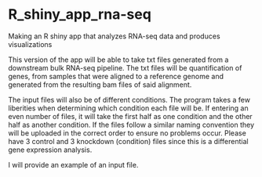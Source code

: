 # R_shiny_app_rna-seq
Making an R shiny app that analyzes RNA-seq data and produces visualizations


This version of the app will be able to take txt files generated from a downstream bulk RNA-seq pipeline. The txt files will be quantification of genes, from samples that were aligned to a reference genome and generated from the resulting bam files of said alignment.

The input files will also be of different conditions. The program takes a few liberities when determining which condition each file will be. If entering an even number of files, it will take the first half as one condition and the other half as another condition. If the files follow a similar naming convention they will be uploaded in the correct order to ensure no problems occur. Please have 3 control and 3 knockdown (condition) files since this is a differential gene expression analysis. 

I will provide an example of an input file.


